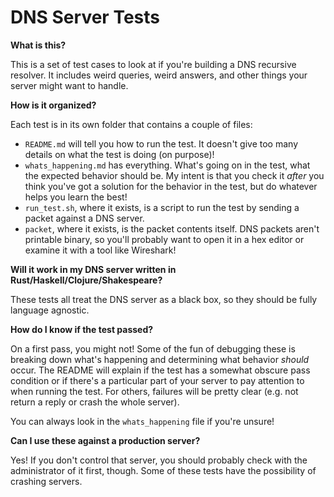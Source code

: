 # DNS Server Tests

**What is this?**

This is a set of test cases to look at if you're building a DNS recursive
resolver. It includes weird queries, weird answers, and other things your server
might want to handle.

**How is it organized?**

Each test is in its own folder that contains a couple of files:

* `README.md` will tell you how to run the test. It doesn't give too many details
  on what the test is doing (on purpose)!
* `whats_happening.md` has everything. What's going on in the test, what the
  expected behavior should be. My intent is that you check it *after* you think
  you've got a solution for the behavior in the test, but do whatever helps you
  learn the best!
* `run_test.sh`, where it exists, is a script to run the test by sending a
  packet against a DNS server.
* `packet`, where it exists, is the packet contents itself. DNS packets aren't
  printable binary, so you'll probably want to open it in a hex editor or
  examine it with a tool like Wireshark!

**Will it work in my DNS server written in Rust/Haskell/Clojure/Shakespeare?**

These tests all treat the DNS server as a black box, so they should be fully
language agnostic.

**How do I know if the test passed?**

On a first pass, you might not! Some of the fun of debugging these is breaking
down what's happening and determining what behavior *should* occur. The README
will explain if the test has a somewhat obscure pass condition or if there's a
particular part of your server to pay attention to when running the test. For
others, failures will be pretty clear (e.g. not return a reply or crash the
whole server).

You can always look in the `whats_happening` file if you're unsure!

**Can I use these against a production server?**

Yes! If you don't control that server, you should probably check with the
administrator of it first, though. Some of these tests have the possibility of
crashing servers.
